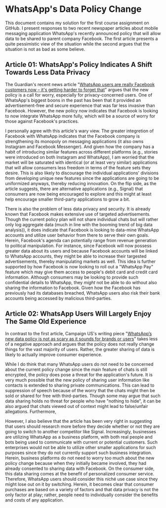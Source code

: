 # WhatsApp's Data Policy Change
This document contains my solution for the first course assignment on GitHub. I present responses to two recent newspaper articles about mobile messaging application WhatsApp's recently announced policy that will allow data to be shared to parent company Facebook. The first article presents a quite pessimistic view of the situation while the second argues that the situation is not as bad as some believe.

## Article 01: WhatsApp's Policy Indicates A Shift Towards Less Data Privacy
The Guardian's recent news article "[WhatsApp users are really Facebook customers now – it's getting harder to forget that](https://www.theguardian.com/commentisfree/2021/jan/11/whatsapp-facebook-app-privacy-policy)" argues that the new policy is a call for worry, especially for privacy-concerned users. One of WhatsApp's biggest boons in the past has been that it provided an advertisement-free and secure experience that was far less invasive than Facebook. However, the new policy now indicates that Facebook is looking to now integrate WhatsApp more fully, which will be a source of worry for those against Facebook's practices.

I personally agree with this article's wary view. The greater integretion of Facebook with WhatsApp indicates that the Facebook company is strengthening its monopoly on messaging applications (it also owns Instagram and Facebook Messenger). And given how the company has a habit of introducing similar features across different platforms (e.g., stories were introduced on both Instagram and WhatsApp), I am worried that the market will be saturated with identical (or at least very similar) applications that will allow consumers less freedom in terms of the feature sets they desire. This is also likely to discourage the individual applications' divisions from developing unique new features since the applications are going to be uniformized anyways, thereby reducing innovation. On the flip side, as the article suggests, there are alternative applications (e.g., Signal) that consumers are now being encouraged to explore and this might at least help encourage smaller third-party applications to grow a bit.

There is also the problem of less data privacy and security. It is already known that Facebook makes extensive use of targeted advertisements. Though the current policy plan will not share individual chats but will rather only log aggregate data (much in line with the booming trend of big data analysis)), it does indicate that Facebook is looking to data-mine WhatsApp accounts and utilize user behavior from there to serve their own goals. Herein, Facebook's agenda can potentially range from revenue generation to political manipulation. For instance, since Facebook will now possess greater data about its users and because Facebook accounts will be linked to WhatsApp accounts, they might be able to increase their targested advertisements, thereby manipulating markets as well. This idea is further supported by how Facebook is now looking to roll out a "WhatsApp Pay" feature which may give them access to people's debit card and credit card information. Although consumers may be looking to provide such confidential details to WhatsApp, they _*might*_ not be able to do without also sharing the information to Facebook. Given how the Facebook has previously had its databases breached, WhatsApp users also risk their bank accounts being accessed by malicious third-parties.
## Article 02: WhatsApp Users Will Largely Enjoy The Same Old Experience
In contrast to the first article, Campaign US's writing piece "[WhatsApp’s new data policy is not as scary as it sounds for brands or users](https://www.campaignlive.com/article/whatsapps-new-data-policy-not-scary-sounds-brands-users/1705677)" takes less of a negative approach and argues that the policy does not really change things for the vast majority of users. Rather, the greater sharing of data is likely to actually improve consumer experience.

While I do think that many WhatsApp users do not need to be concerned about the current policy change since the main feature of chats is still encrypted, the policy does pose a threat for the application's future. It is very much possible that the new policy of sharing user information like contacts is extended to sharing private communications. This can lead to suppression of speech because of the worry that the chats might then be sold or shared for free with third-parties. Though some may argue that such data sharing holds no threat for people who have "nothing to hide", it can be also argued that chats viewed out of context might lead to false/unfair allegations. Furthermore, 

However, I also believe that the article has been very right in suggesting that users should research more before they decide whether or not they are going to switch to another competitor like Signal. Increasingly, businesses are utilizing WhatsApp as a business platform, with both real people and bots being used to communicate with current or potential customers. Such enterprises would not be able to utilize other smaller applications for such purposes since they do not currently support such business integration. Herein, business platforms do not need to worry too much about the new policy change because when they initially became involved, they had already consented to sharing data with Facebook. On the consumer side, this data sharing comes at the benefit of personalized consumer service. Therefore, WhatsApp users should consider this niché use case since they might lose out on it by switching. Herein, it becomes clear that consumer purchases are based on a variety of factors and that data privacy is not the only factor at play; rather, people need to individually consider the benefits and costs of any application.